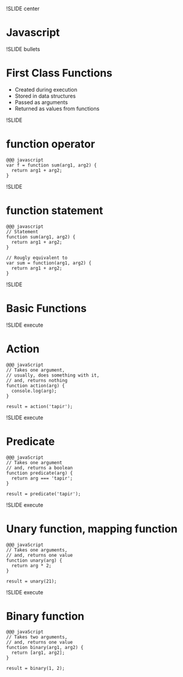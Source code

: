!SLIDE center
# Javascript

!SLIDE bullets
# First Class Functions

* Created during execution
* Stored in data structures
* Passed as arguments
* Returned as values from functions

!SLIDE
# function operator

    @@@ javascript
    var f = function sum(arg1, arg2) {
      return arg1 + arg2;
    }

!SLIDE
# function statement

    @@@ javascript
    // Statement
    function sum(arg1, arg2) {
      return arg1 + arg2;
    }

    // Rougly equivalent to
    var sum = function(arg1, arg2) {
      return arg1 + arg2;
    }

!SLIDE
# Basic Functions

!SLIDE execute
# Action

    @@@ javaScript
    // Takes one argument,
    // usually, does something with it,
    // and, returns nothing
    function action(arg) {
      console.log(arg);
    }

    result = action('tapir');

!SLIDE execute
# Predicate

    @@@ javaScript
    // Takes one argument
    // and, returns a boolean
    function predicate(arg) {
      return arg === 'tapir';
    }

    result = predicate('tapir');

!SLIDE execute
# Unary function, mapping function

    @@@ javaScript
    // Takes one arguments,
    // and, returns one value
    function unary(arg) {
      return arg * 2;
    }

    result = unary(21);

!SLIDE execute
# Binary function

    @@@ javaScript
    // Takes two arguments,
    // and, returns one value
    function binary(arg1, arg2) {
      return [arg1, arg2];
    }

    result = binary(1, 2);

